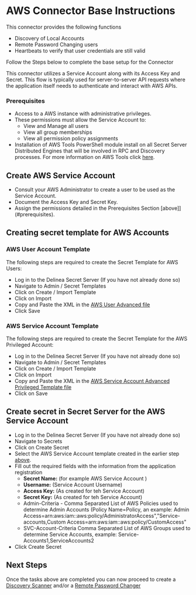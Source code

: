  # AWS Connector Base Instructions

This connector provides the following functions  

- Discovery of Local Accounts
- Remote Password Changing users
- Heartbeats to verify that user credentials are still valid

Follow the Steps below to complete the base setup for the Connector

This connector utilizes a Service Account along with its Access Key and Secret. This flow is typically used for server-to-server API requests where the application itself needs to authenticate and interact with AWS APIs.
​
### Prerequisites

- Access to a AWS instance with administrative privileges.
- These permissions must allow the Service Account to:
  - View and Manage all users
  - View all group memberships
  - View all permission policy assignments 
- Installation of AWS Tools PowerShell module install on all Secret Server Distributed Engines that will be involved in RPC and Discovery processes.  For more information on AWS Tools click [here](https://www.powershellgallery.com/packages/AWS.Tools.IdentityManagement/).

## Create AWS Service Account
- Consult your AWS Administrator to create a user to be used as the Service Account.
- Document the Access Key and Secret Key.  
- Assign the permissions detailed in the Prerequisites Section [above]](#prerequisites).


## Creating secret template for AWS Accounts 

### AWS User Account Template

The following steps are required to create the Secret Template for AWS Users:

- Log in to the Delinea Secret Server (If you have not already done so)
- Navigate to Admin / Secret Templates
- Click on Create / Import Template
- Click on Import
- Copy and Paste the XML in the [AWS User Advanced file](./Templates/AWS%20User%20Advanced%20Template.xml)
- Click Save

### AWS Service Account Template

The following steps are required to create the Secret Template for the AWS Privileged Account:

- Log in to the Delinea Secret Server (If you have not already done so)
- Navigate to Admin / Secret Templates
- Click on Create / Import Template
- Click on Import
- Copy and Paste the XML in the [AWS Service Account Advanced Privileged Template file](./Templates/AWS%20Service%20Account%20Advanced%20Template.xml)
- Click on Save

## Create secret in Secret Server for the AWS Service Account
 
- Log in to the Delinea Secret Server (If you have not already done so)
- Navigate to Secrets
- Click on Create Secret
- Select the AWS Service Account template created in the earlier step [above](#aws-service-account-template).
- Fill out the required fields with the information from the application registration
  - **Secret Name:** (for example AWS Service Account )
  - **Username:** (Service Account Username) 
  - **Access Key:** (As created for teh Service Account)
  - **Secret Key:** (As created for teh Service Account)
  - Admin-Criteria  - Comma Separated List of AWS Policies used to determine Admin Accounts (Policy Name=Policy, an
      example: Admin Access=arn:aws:iam::aws:policy/AdministratorAccess","Service-accounts,Custom Access=arn:aws:iam::aws:policy/CustomAccess" 
  - SVC-Account-Criteria Comma Separated List of AWS Groups used to determine Service Accounts, 
        example:  Service-Accounts1,ServiceAccounts2
- Click Create Secret

## Next Steps

Once the tasks above are completed you can now proceed to create a [Discovery Scanner](./Discovery/readme.md) and/or a [Remote Password Changer](./Remote%20Password%20Changer/readme.md)
